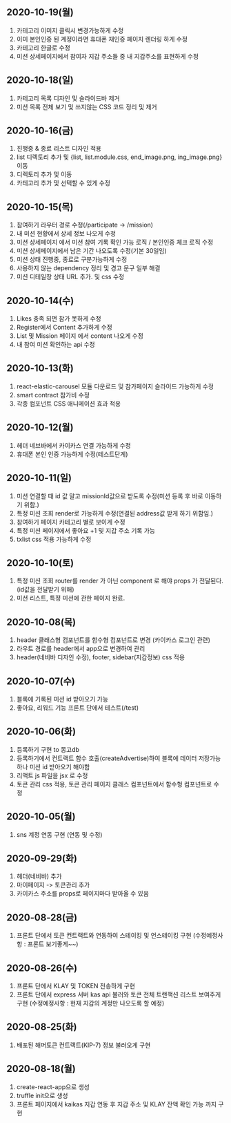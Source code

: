 ## 2020-10-19(월)

1. 카테고리 이미지 클릭시 변경가능하게 수정
2. 이미 본인인증 된 계정이라면 휴대폰 재인증 페이지 렌더링 하게 수정
3. 카테고리 한글로 수정
4. 미션 상세페이지에서 참여자 지갑 주소들 중 내 지갑주소를 표현하게 수정

## 2020-10-18(일)

1. 카테고리 목록 디자인 및 슬라이드바 제거
2. 미션 목록 전체 보기 및 쓰지않는 CSS 코드 정리 및 제거

## 2020-10-16(금)

1. 진행중 & 종료 리스트 디자인 적용
2. list 디렉토리 추가 및 {list, list.module.css, end_image.png, ing_image.png} 이동
3. 디렉토리 추가 및 이동
4. 카테고리 추가 및 선택할 수 있게 수정

## 2020-10-15(목)

1. 참여하기 라우터 경로 수정(/participate -> /mission)
2. 내 미션 현황에서 상세 정보 나오게 수정
3. 미션 상세페이지 에서 미션 참여 기록 확인 가능 로직 / 본인인증 체크 로직 수정
4. 미션 상세페이지에서 남은 기간 나오도록 수정(기본 30일임)
5. 미션 상태 진행중, 종료로 구분가능하게 수정
6. 사용하지 않는 dependency 정리 및 경고 문구 일부 해결
7. 미션 디테일창 상태 URL 추가. 및 css 수정

## 2020-10-14(수)

1. Likes 충족 되면 참가 못하게 수정
2. Register에서 Content 추가하게 수정
3. List 및 Mission 페이지 에서 content 나오게 수정
4. 내 참여 미션 확인하는 api 수정

## 2020-10-13(화)

1. react-elastic-carousel 모듈 다운로드 및 참가페이지 슬라이드 가능하게 수정
2. smart contract 참가비 수정
3. 각종 컴포넌트 CSS 애니메이션 효과 적용

## 2020-10-12(월)

1. 헤더 네브바에서 카이카스 연결 가능하게 수정
2. 휴대폰 본인 인증 가능하게 수정(테스트단계)

## 2020-10-11(일)

1. 미션 연결할 때 id 값 말고 missionId값으로 받도록 수정(미션 등록 후 바로 이동하기 위함.)
2. 특정 미션 조회 render로 가능하게 수정(연결된 address값 받게 하기 위함임.)
3. 참여하기 페이지 카테고리 별로 보이게 수정
4. 특정 미션 페이지에서 좋아요 +1 및 지갑 주소 기록 가능
5. txlist css 적용 가능하게 수정

## 2020-10-10(토)

1. 특정 미션 조회 router를 render 가 아닌 component 로 해야 props 가 전달된다. (id값을 전달받기 위해)
2. 미션 리스트, 특정 미션에 관한 페이지 완료.

## 2020-10-08(목)

1. header 클래스형 컴포넌트를 함수형 컴포넌트로 변경 (카이카스 로그인 관련)
2. 라우트 경로를 header에서 app으로 변경하여 관리
3. header(네비바 디자인 수정), footer, sidebar(지갑정보) css 적용

## 2020-10-07(수)

1. 블록에 기록된 미션 id 받아오기 가능
2. 좋아요, 리워드 기능 프론트 단에서 테스트(/test)

## 2020-10-06(화)

1. 등록하기 구현 to 몽고db
2. 등록하기에서 컨트랙트 함수 호출(createAdvertise)하여 블록에 데이터 저장가능하나 미션 id 받아오기 해야함
3. 리액트 js 파일을 jsx 로 수정
4. 토큰 관리 css 적용, 토큰 관리 페이지 클래스 컴포넌트에서 함수형 컴포넌트로 수정

## 2020-10-05(월)

1. sns 계정 연동 구현 (연동 및 수정)

## 2020-09-29(화)

1. 헤더(네비바) 추가
2. 마이페이지 -> 토큰관리 추가
3. 카이카스 주소를 props로 페이지마다 받아올 수 있음

## 2020-08-28(금)

1. 프론트 단에서 토큰 컨트랙트와 연동하여 스테이킹 및 언스테이킹 구현
   (수정예정사항 : 프론트 보기좋게~~)

## 2020-08-26(수)

1. 프론트 단에서 KLAY 및 TOKEN 전송하게 구현
2. 프론트 단에서 express 서버 kas api 불러와 토큰 전체 트랜잭션 리스트 보여주게 구현
   (수정예정사항 : 현재 지갑의 계정만 나오도록 할 예정)

## 2020-08-25(화)

1. 배포된 해머토큰 컨트랙트(KIP-7) 정보 불러오게 구현

## 2020-08-18(월)

1. create-react-app으로 생성
2. truffle init으로 생성
3. 프론트 페이지에서 kaikas 지갑 연동 후 지갑 주소 및 KLAY 잔액 확인 가능 까지 구현
